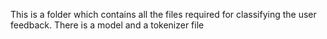 This is a folder which contains all the files required for classifying the user feedback. There is a model and a tokenizer file

